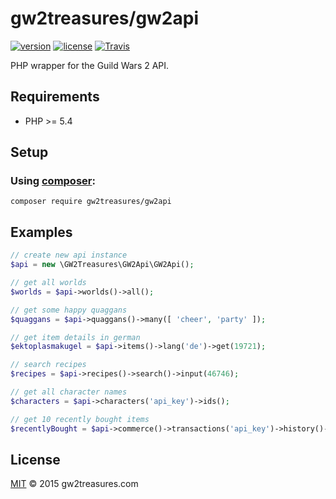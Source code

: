 # gw2treasures/gw2api

[![version](https://img.shields.io/packagist/v/gw2treasures/gw2api.svg?style=flat-square)](https://packagist.org/packages/gw2treasures/gw2api) [![license](https://img.shields.io/packagist/l/gw2treasures/gw2api.svg?style=flat-square)](https://packagist.org/packages/gw2treasures/gw2api) [![Travis](https://img.shields.io/travis/GW2Treasures/gw2api.svg?style=flat-square)](https://travis-ci.org/GW2Treasures/gw2api)

PHP wrapper for the Guild Wars 2 API.

## Requirements

 - PHP >= 5.4

## Setup

### Using [composer](https://getcomposer.org):

```
composer require gw2treasures/gw2api
```

## Examples

```php
// create new api instance
$api = new \GW2Treasures\GW2Api\GW2Api();

// get all worlds
$worlds = $api->worlds()->all();

// get some happy quaggans
$quaggans = $api->quaggans()->many([ 'cheer', 'party' ]);

// get item details in german
$ektoplasmakugel = $api->items()->lang('de')->get(19721);

// search recipes
$recipes = $api->recipes()->search()->input(46746);

// get all character names
$characters = $api->characters('api_key')->ids();

// get 10 recently bought items
$recentlyBought = $api->commerce()->transactions('api_key')->history()->buys()->page(0, 10);
```

## License

[MIT](LICENSE) © 2015 gw2treasures.com
